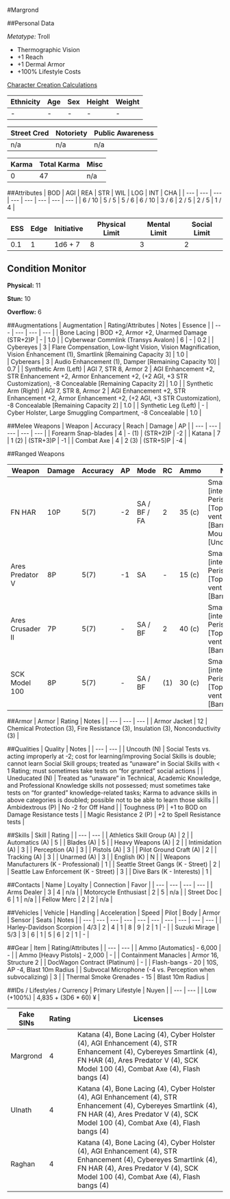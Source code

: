 #Margrond

##Personal Data

_Metatype:_ Troll

* Thermographic Vision
* +1 Reach
* +1 Dermal Armor
* +100% Lifestyle Costs

[Character Creation Calculations](https://www.evernote.com/l/AMz2UDswvZJJ4rquVkiTklhYpYHjfaNKsl0)

| Ethnicity | Age | Sex | Height | Weight |
| --- | --- | --- | --- | --- |
| - | - | - | - | - |

| Street Cred | Notoriety | Public Awareness |
| --- | --- | --- |
| n/a | n/a | n/a |

| Karma | Total Karma | Misc |
| --- | --- | --- |
| 0 | 47 | n/a |

##Attributes
| BOD | AGI | REA | STR | WIL | LOG | INT | CHA |
| --- | --- | --- | --- | --- | --- | --- | --- |
| 6 / 10 | 5 / 5 | 5 / 6 | 6 / 10 | 3 / 6 | 2 / 5 | 2 / 5 | 1 / 4 |

| ESS | Edge | Initiative | Physical Limit | Mental Limit | Social Limit |
| --- | --- | --- | --- | --- | --- |
| 0.1 | 1 | 1d6 + 7 | 8 | 3 | 2 |

## Condition Monitor
__Physical:__ 11

__Stun:__ 10

__Overflow:__ 6

##Augmentations
| Augmentation | Rating/Attributes | Notes | Essence |
| --- | --- | --- | --- |
| Bone Lacing | BOD +2, Armor +2, Unarmed Damage (STR+2)P | - | 1.0 |
| Cyberwear Commlink (Transys Avalon) | 6 | - | 0.2 |
| Cybereyes | 3 | Flare Compensation, Low-light Vision, Vision Magnification, Vision Enhancement (1), Smartlink [Remaining Capacity 3] | 1.0 |  
| Cyberears | 3 | Audio Enhancement (1), Damper [Remaining Capacity 10] | 0.7 |
| Synthetic Arm (Left) | AGI 7, STR 8, Armor 2 | AGI Enhancement +2, STR Enhancement +2, Armor Enhancement +2, (+2 AGI, +3 STR Customization), -8 Concealable [Remaining Capacity 2] | 1.0 |
| Synthetic Arm (Right) | AGI 7, STR 8, Armor 2 | AGI Enhancement +2, STR Enhancement +2, Armor Enhancement +2, (+2 AGI, +3 STR Customization), -8 Concealable [Remaining Capacity 2] | 1.0 |
| Synthetic Leg (Left) | - | Cyber Holster, Large Smuggling Compartment, -8 Concealable | 1.0 |

##Melee Weapons
| Weapon | Accuracy | Reach | Damage | AP |
| --- | --- | --- | --- | --- |
| Forearm Snap-blades | 4 | - (1) | (STR+2)P | -2 |
| Katana | 7 | 1 (2) | (STR+3)P | -1 |
| Combat Axe | 4 | 2 (3) | (STR+5)P | -4 |

##Ranged Weapons

| Weapon | Damage | Accuracy | AP | Mode | RC | Ammo | Notes |
| --- | --- | --- | --- | --- | --- | --- | --- |
| FN HAR | 10P | 5(7) | -2 | SA / BF / FA | 2 | 35 (c) | Smartlink [integral], Periscope [Top], Gas-vent 2 [Barrel], Gyro Mount [Underbarrel]
| Ares Predator V | 8P | 5(7) | -1 | SA | - | 15 (c) | Smartlink [integral], Periscope [Top], Gas-vent 3 [Barrel]|
| Ares Crusader II | 7P | 5(7) | - | SA / BF | 2 | 40 (c) | Smartlink [integral], Periscope [Top], Gas-vent 2 [Barrel] |
| SCK Model 100 | 8P | 5(7) | - | SA / BF | (1) | 30 (c) | Smartlink [integral], Periscope [Top], Gas-vent 1 [Barrel] |

##Armor
| Armor | Rating | Notes |
| --- | --- | --- |
| Armor Jacket | 12 | Chemical Protection (3), Fire Resistance (3), Insulation (3), Nonconductivity (3) |

##Qualities
| Quality | Notes |
| --- | --- |
| Uncouth (N) | Social Tests vs. acting improperly at -2; cost for learning/improving Social Skills is double; cannot learn Social Skill groups; treated as “unaware” in Social Skills with < 1 Rating; must sometimes take tests on “for granted” social actions |
| Uneducated (N) | Treated as “unaware” in Technical, Academic Knowledge, and Professional Knowledge skills not possessed; must sometimes take tests on “for granted” knowledge-related tasks; Karma to advance skills in above categories is doubled; possible not to be able to learn those skills |
| Ambidextrous (P) | No -2 for Off Hand |
| Toughness (P) | +1 to BOD on Damage Resistance tests |
| Magic Resistance 2 (P) | +2 to Spell Resistance tests |

##Skills
| Skill | Rating |
| --- | --- |
| Athletics Skill Group (A) | 2 |
| Automatics (A) | 5 |
| Blades (A) | 5 |
| Heavy Weapons (A) | 2 |
| Intimidation (A) | 3 |
| Perception (A) | 3 |
| Pistols (A) | 3 |
| Pilot Ground Craft (A) | 2 |
| Tracking (A) | 3 |
| Unarmed (A) | 3 |
| English (K) | N |
| Weapons Manufacturers (K - Professional) | 1 |
| Seattle Street Gangs (K - Street) | 2 |
| Seattle Law Enforcement (K - Street) | 3 |
| Dive Bars (K - Interests) | 1 |

##Contacts
| Name | Loyalty | Connection | Favor |
| --- | --- | --- | --- |
| Arms Dealer | 3 | 4 | n/a |
| Motorcycle Enthusiast | 2 | 5 | n/a |
| Street Doc | 6 | 1 | n/a |
| Fellow Merc | 2 | 2 | n/a |

##Vehicles
| Vehicle | Handling | Acceleration | Speed | Pilot | Body | Armor | Sensor | Seats | Notes |
| --- | --- | --- | --- | --- | --- | --- | --- | --- | --- |
| Harley-Davidson Scorpion | 4/3 | 2 | 4 | 1 | 8 | 9 | 2 | 1 | - |
| Suzuki Mirage | 5/3 | 3 | 6 | 1 | 5 | 6 | 2 | 1 | - |

##Gear
| Item | Rating/Attributes |
| --- | --- |
| Ammo [Automatics] - 6,000 | - |
| Ammo [Heavy Pistols] - 2,000 | - |
| Containment Manacles | Armor 16, Structure 2 |
| DocWagon Contract (Platinum) | - |
| Flash-bangs - 20 | 10S, AP -4, Blast 10m Radius |
| Subvocal Microphone (-4 vs. Perception when subvocalizing) | 3 |
| Thermal Smoke Grenades - 15 | Blast 10m Radius |

##IDs / Lifestyles / Currency
| Primary Lifestyle | Nuyen |
| --- | --- |
| Low (+100%) | 4,835 + (3D6 * 60) ¥ |

| Fake SINs | Rating | Licenses |
| --- | --- | --- |
| Margrond | 4 | Katana (4), Bone Lacing (4), Cyber Holster (4), AGI Enhancement (4), STR Enhancement (4), Cybereyes Smartlink (4), FN HAR (4), Ares Predator V (4), SCK Model 100 (4), Combat Axe (4), Flash bangs (4) |
| Ulnath | 4 | Katana (4), Bone Lacing (4), Cyber Holster (4), AGI Enhancement (4), STR Enhancement (4), Cybereyes Smartlink (4), FN HAR (4), Ares Predator V (4), SCK Model 100 (4), Combat Axe (4), Flash bangs (4) |
| Raghan | 4 | Katana (4), Bone Lacing (4), Cyber Holster (4), AGI Enhancement (4), STR Enhancement (4), Cybereyes Smartlink (4), FN HAR (4), Ares Predator V (4), SCK Model 100 (4), Combat Axe (4), Flash bangs (4) |
